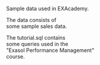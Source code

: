 Sample data used in EXAcademy.   

The data consists of   
some sample sales data.

The tutorial.sql contains  
some queries used 
in the  
"Exasol Performance Management"  
course.
